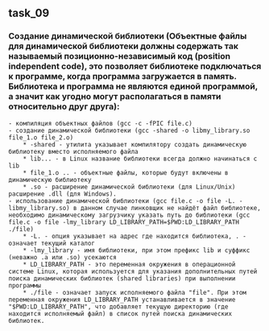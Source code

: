 ## task_09

### Создание динамической библиотеки (Объектные файлы для динамической библиотеки должны содержать так называемый позиционно-независимый код (position independent code), это позволяет библиотеке подключаться к программе, когда программа загружается в память. Библиотека и программа не являются единой программой, а значит как угодно могут располагаться в памяти относительно друг друга):
    - компиляция объектных файлов (gcc -c -fPIC file.c)
    - создание динамической библиотеки (gcc -shared -o libmy_library.so file_1.o file_2.o)
        * -shared - утилита указывает компилятору создать динамическую библиотеку вместо исполняемого файла
        * lib... - в Linux название библиотеки всегда должно начинаться с lib
        * file_1.o .. - объектные файлы, которые будут включены в динамическую библиотеку
        * .so - расширение динамической библиотеки (для Linux/Unix) расширение .dll (для Windows).
    - использование динамической библиотеки (gcc file.c -o file -L. -libmy_library.so) в данном случае линковщик не найдёт файл библиотеке, необходимо динамическому загрузчику указать путь до библиотеки (gcc file.c -o file -lmy_library LD_LIBRARY_PATH=$PWD:LD_LIBRARY_PATH ./file)
        * -L. - опция указывает на адрес где находится библиотека, . - означает текущий каталог 
        * -lmy_library - имя библиотеки, при этом префикс lib и суффикс (неважно .a или .so) усекаются
        * LD_LIBRARY_PATH - это переменная окружения в операционной системе Linux, которая используется для указания дополнительных путей поиска динамических библиотек (shared libraries) при выполнении программы
        * ./file - означает запуск исполняемого файла "file". При этом переменная окружения LD_LIBRARY_PATH устанавливается в значение "$PWD:LD_LIBRARY_PATH", что добавляет текущую директорию (где находится исполняемый файл) в список путей поиска динамических библиотек.

